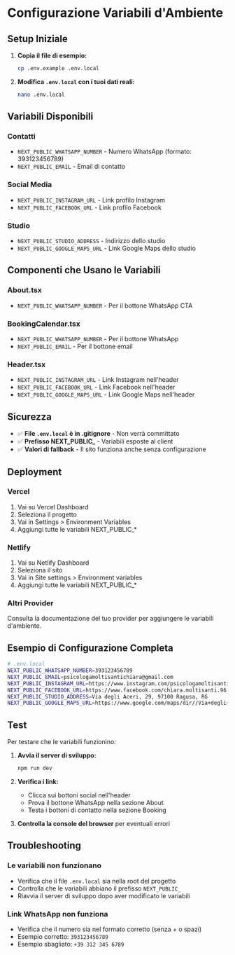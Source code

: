 # Configurazione Variabili d'Ambiente

## Setup Iniziale

1. **Copia il file di esempio:**
   ```bash
   cp .env.example .env.local
   ```

2. **Modifica `.env.local` con i tuoi dati reali:**
   ```bash
   nano .env.local
   ```

## Variabili Disponibili

### Contatti
- `NEXT_PUBLIC_WHATSAPP_NUMBER` - Numero WhatsApp (formato: 393123456789)
- `NEXT_PUBLIC_EMAIL` - Email di contatto

### Social Media
- `NEXT_PUBLIC_INSTAGRAM_URL` - Link profilo Instagram
- `NEXT_PUBLIC_FACEBOOK_URL` - Link profilo Facebook

### Studio
- `NEXT_PUBLIC_STUDIO_ADDRESS` - Indirizzo dello studio
- `NEXT_PUBLIC_GOOGLE_MAPS_URL` - Link Google Maps dello studio

## Componenti che Usano le Variabili

### About.tsx
- `NEXT_PUBLIC_WHATSAPP_NUMBER` - Per il bottone WhatsApp CTA

### BookingCalendar.tsx
- `NEXT_PUBLIC_WHATSAPP_NUMBER` - Per il bottone WhatsApp
- `NEXT_PUBLIC_EMAIL` - Per il bottone email

### Header.tsx
- `NEXT_PUBLIC_INSTAGRAM_URL` - Link Instagram nell'header
- `NEXT_PUBLIC_FACEBOOK_URL` - Link Facebook nell'header
- `NEXT_PUBLIC_GOOGLE_MAPS_URL` - Link Google Maps nell'header

## Sicurezza

- ✅ **File `.env.local` è in .gitignore** - Non verrà committato
- ✅ **Prefisso NEXT_PUBLIC_** - Variabili esposte al client
- ✅ **Valori di fallback** - Il sito funziona anche senza configurazione

## Deployment

### Vercel
1. Vai su Vercel Dashboard
2. Seleziona il progetto
3. Vai in Settings > Environment Variables
4. Aggiungi tutte le variabili NEXT_PUBLIC_*

### Netlify
1. Vai su Netlify Dashboard
2. Seleziona il sito
3. Vai in Site settings > Environment variables
4. Aggiungi tutte le variabili NEXT_PUBLIC_*

### Altri Provider
Consulta la documentazione del tuo provider per aggiungere le variabili d'ambiente.

## Esempio di Configurazione Completa

```bash
# .env.local
NEXT_PUBLIC_WHATSAPP_NUMBER=393123456789
NEXT_PUBLIC_EMAIL=psicologamoltisantichiara@gmail.com
NEXT_PUBLIC_INSTAGRAM_URL=https://www.instagram.com/psicologamoltisantichiara/?hl=en
NEXT_PUBLIC_FACEBOOK_URL=https://www.facebook.com/chiara.moltisanti.96
NEXT_PUBLIC_STUDIO_ADDRESS=Via degli Aceri, 29, 97100 Ragusa, RG
NEXT_PUBLIC_GOOGLE_MAPS_URL=https://www.google.com/maps/dir//Via+degli+Aceri,+29,+97100+Ragusa,+RG/@36.9248549,14.7095821,17z/data=!4m8!4m7!1m0!1m5!1m1!1s0x131199a953d98ba1:0x65c052f8a3177955!2m2!1d14.7117708!2d36.9248506
```

## Test

Per testare che le variabili funzionino:

1. **Avvia il server di sviluppo:**
   ```bash
   npm run dev
   ```

2. **Verifica i link:**
   - Clicca sui bottoni social nell'header
   - Prova il bottone WhatsApp nella sezione About
   - Testa i bottoni di contatto nella sezione Booking

3. **Controlla la console del browser** per eventuali errori

## Troubleshooting

### Le variabili non funzionano
- Verifica che il file `.env.local` sia nella root del progetto
- Controlla che le variabili abbiano il prefisso `NEXT_PUBLIC_`
- Riavvia il server di sviluppo dopo aver modificato le variabili

### Link WhatsApp non funziona
- Verifica che il numero sia nel formato corretto (senza + o spazi)
- Esempio corretto: `393123456789`
- Esempio sbagliato: `+39 312 345 6789`